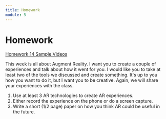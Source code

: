 ```yaml
---
title: Homework
module: 5
---
```


# Homework

<a href="https://github.com/Montana-Media-Arts/220_CreativeCoding2-Spring2022-Samples/tree/main/Homework%2014" target="_blank">Homework 14 Sample Videos</a>

This week is all about Augment Reality.  I want you to create a couple of experiences and talk about how it went for you. I would like you to take at least two of the tools we discussed and create something.  It's up to you how you want to do it, but I want you to be creative.  Again, we will share your experiences with the class.

1. Use at least 3 AR technologies to create AR experiences.
2. Either record the experience on the phone or do a screen capture.
3. Write a short (1/2 page) paper on how you think AR could be useful in the future.

